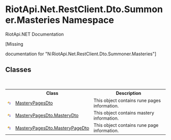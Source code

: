 # RiotApi.Net.RestClient.Dto.Summoner.Masteries Namespace
RiotApi.NET Documentation 

\[Missing <summary> documentation for "N:RiotApi.Net.RestClient.Dto.Summoner.Masteries"\]


## Classes
&nbsp;<table><tr><th></th><th>Class</th><th>Description</th></tr><tr><td>![Public class](media/pubclass.gif "Public class")</td><td><a href="560da9c3-42aa-23b8-531a-0e3962a1f1c6">MasteryPagesDto</a></td><td>
This object contains rune pages information.</td></tr><tr><td>![Public class](media/pubclass.gif "Public class")</td><td><a href="1d37f6ba-01a1-712c-dd17-8685139196bc">MasteryPagesDto.MasteryDto</a></td><td>
This object contains mastery information.</td></tr><tr><td>![Public class](media/pubclass.gif "Public class")</td><td><a href="b7bdd8e1-0c92-953b-7e76-a3b79d60a463">MasteryPagesDto.MasteryPageDto</a></td><td>
This object contains rune page information.</td></tr></table>&nbsp;
